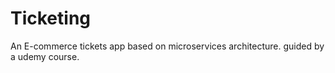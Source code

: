 # Ticketing
An E-commerce tickets app based on microservices architecture. guided by a udemy course.

